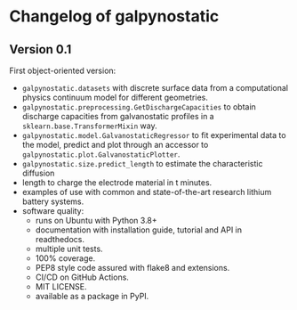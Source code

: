 # Changelog of galpynostatic

## Version 0.1

First object-oriented version:

- `galpynostatic.datasets` with discrete surface data from a computational 
physics continuum model for different geometries.
- `galpynostatic.preprocessing.GetDischargeCapacities` to obtain discharge 
capacities from galvanostatic profiles in a `sklearn.base.TransformerMixin` way.
- `galpynostatic.model.GalvanostaticRegressor` to fit experimental data to the 
model, predict and plot through an accessor to 
`galpynostatic.plot.GalvanostaticPlotter`.
- `galpynostatic.size.predict_length` to estimate the characteristic diffusion 
- length to charge the electrode material in t minutes.
- examples of use with common and state-of-the-art research lithium battery systems.
- software quality:
    - runs on Ubuntu with Python 3.8+
    - documentation with installation guide, tutorial and API in readthedocs.
    - multiple unit tests.
    - 100% coverage.
    - PEP8 style code assured with flake8 and extensions.
    - CI/CD on GitHub Actions.
    - MIT LICENSE.
    - available as a package in PyPI.

